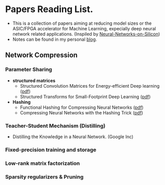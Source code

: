 # **Papers Reading List.**
- This is a collection of papers aiming at reducing model sizes or the ASIC/FPGA accelerator for Machine Learning, expecially deep neural network related applications. (Inspiled by [Neural-Networks-on-Silicon](https://github.com/fengbintu/Neural-Networks-on-Silicon/blob/master/README.md))
- Notes can be found in my personal [blog](https://zhishengwang.github.io/Neural-Network-Notes/).

##  **Network Compression**

### **Parameter Sharing**
- **structured matrices**
   - Structured Convolution Matrices for Energy-efficient Deep learning ([pdf](http://arxiv.org/abs/1606.02407))
   - Structured Transforms for Small-Footprint Deep Learning ([pdf](http://papers.nips.cc/paper/5869-structured-transforms-for-small-footprint-deep-learning))
- **Hashing**
   - Functional Hashing for Compressing Neural Networks ([pdf](http://arxiv.org/abs/1605.06560))
   - Compressing Neural Networks with the Hashing Trick ([pdf](http://www.jmlr.org/proceedings/papers/v37/chenc15.pdf))

### **Teacher-Student Mechanism (Distilling)**
- Distilling the Knowledge in a Neural Network. (Google Inc)
### **Fixed-precision training and storage**

### **Low-rank matrix factorization**

### **Sparsity regularizers & Pruning**
